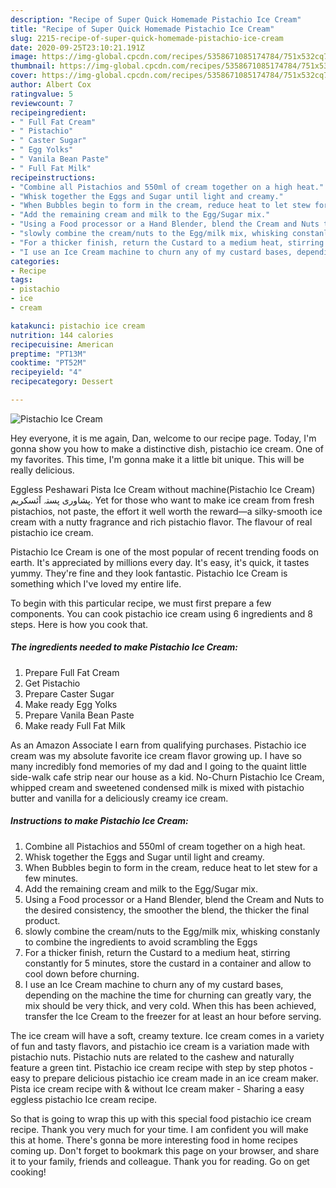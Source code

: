 ```yaml
---
description: "Recipe of Super Quick Homemade Pistachio Ice Cream"
title: "Recipe of Super Quick Homemade Pistachio Ice Cream"
slug: 2215-recipe-of-super-quick-homemade-pistachio-ice-cream
date: 2020-09-25T23:10:21.191Z
image: https://img-global.cpcdn.com/recipes/5358671085174784/751x532cq70/pistachio-ice-cream-recipe-main-photo.jpg
thumbnail: https://img-global.cpcdn.com/recipes/5358671085174784/751x532cq70/pistachio-ice-cream-recipe-main-photo.jpg
cover: https://img-global.cpcdn.com/recipes/5358671085174784/751x532cq70/pistachio-ice-cream-recipe-main-photo.jpg
author: Albert Cox
ratingvalue: 5
reviewcount: 7
recipeingredient:
- " Full Fat Cream"
- " Pistachio"
- " Caster Sugar"
- " Egg Yolks"
- " Vanila Bean Paste"
- " Full Fat Milk"
recipeinstructions:
- "Combine all Pistachios and 550ml of cream together on a high heat."
- "Whisk together the Eggs and Sugar until light and creamy."
- "When Bubbles begin to form in the cream, reduce heat to let stew for a few minutes."
- "Add the remaining cream and milk to the Egg/Sugar mix."
- "Using a Food processor or a Hand Blender, blend the Cream and Nuts to the desired consistency, the smoother the blend, the thicker the final product."
- "slowly combine the cream/nuts to the Egg/milk mix, whisking constanly to combine the ingredients to avoid scrambling the Eggs"
- "For a thicker finish, return the Custard to a medium heat, stirring constantly for 5 minutes, store the custard in a container and allow to cool down before churning."
- "I use an Ice Cream machine to churn any of my custard bases, depending on the machine the time for churning can greatly vary, the mix should be very thick, and very cold. When this has been achieved, transfer the Ice Cream to the freezer for at least an hour before serving."
categories:
- Recipe
tags:
- pistachio
- ice
- cream

katakunci: pistachio ice cream 
nutrition: 144 calories
recipecuisine: American
preptime: "PT13M"
cooktime: "PT52M"
recipeyield: "4"
recipecategory: Dessert

---
```



![Pistachio Ice Cream](https://img-global.cpcdn.com/recipes/5358671085174784/751x532cq70/pistachio-ice-cream-recipe-main-photo.jpg)

Hey everyone, it is me again, Dan, welcome to our recipe page. Today, I'm gonna show you how to make a distinctive dish, pistachio ice cream. One of my favorites. This time, I'm gonna make it a little bit unique. This will be really delicious.

Eggless Peshawari Pista Ice Cream without machine(Pistachio Ice Cream) پشاوری پستہ آئسکریم. Yet for those who want to make ice cream from fresh pistachios, not paste, the effort it well worth the reward—a silky-smooth ice cream with a nutty fragrance and rich pistachio flavor. The flavour of real pistachio ice cream.

Pistachio Ice Cream is one of the most popular of recent trending foods on earth. It's appreciated by millions every day. It's easy, it's quick, it tastes yummy. They're fine and they look fantastic. Pistachio Ice Cream is something which I've loved my entire life.


To begin with this particular recipe, we must first prepare a few components. You can cook pistachio ice cream using 6 ingredients and 8 steps. Here is how you cook that.

<!--inarticleads1-->

##### The ingredients needed to make Pistachio Ice Cream:

1. Prepare  Full Fat Cream
1. Get  Pistachio
1. Prepare  Caster Sugar
1. Make ready  Egg Yolks
1. Prepare  Vanila Bean Paste
1. Make ready  Full Fat Milk


As an Amazon Associate I earn from qualifying purchases. Pistachio ice cream was my absolute favorite ice cream flavor growing up. I have so many incredibly fond memories of my dad and I going to the quaint little side-walk cafe strip near our house as a kid. No-Churn Pistachio Ice Cream, whipped cream and sweetened condensed milk is mixed with pistachio butter and vanilla for a deliciously creamy ice cream. 

<!--inarticleads2-->

##### Instructions to make Pistachio Ice Cream:

1. Combine all Pistachios and 550ml of cream together on a high heat.
1. Whisk together the Eggs and Sugar until light and creamy.
1. When Bubbles begin to form in the cream, reduce heat to let stew for a few minutes.
1. Add the remaining cream and milk to the Egg/Sugar mix.
1. Using a Food processor or a Hand Blender, blend the Cream and Nuts to the desired consistency, the smoother the blend, the thicker the final product.
1. slowly combine the cream/nuts to the Egg/milk mix, whisking constanly to combine the ingredients to avoid scrambling the Eggs
1. For a thicker finish, return the Custard to a medium heat, stirring constantly for 5 minutes, store the custard in a container and allow to cool down before churning.
1. I use an Ice Cream machine to churn any of my custard bases, depending on the machine the time for churning can greatly vary, the mix should be very thick, and very cold. When this has been achieved, transfer the Ice Cream to the freezer for at least an hour before serving.


The ice cream will have a soft, creamy texture. Ice cream comes in a variety of fun and tasty flavors, and pistachio ice cream is a variation made with pistachio nuts. Pistachio nuts are related to the cashew and naturally feature a green tint. Pistachio ice cream recipe with step by step photos - easy to prepare delicious pistachio ice cream made in an ice cream maker. Pista ice cream recipe with &amp; without Ice cream maker - Sharing a easy eggless pistachio Ice cream recipe. 

So that is going to wrap this up with this special food pistachio ice cream recipe. Thank you very much for your time. I am confident you will make this at home. There's gonna be more interesting food in home recipes coming up. Don't forget to bookmark this page on your browser, and share it to your family, friends and colleague. Thank you for reading. Go on get cooking!
